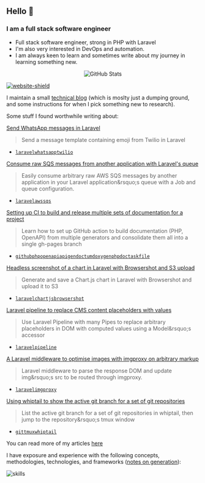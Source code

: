 ## Hello :wave: 

### I am a full stack software engineer

* Full stack software engineer, strong in PHP with Laravel
* I'm also very interested in DevOps and automation.
* I am always keen to learn and sometimes write about my journey in learning something new.

<p align="center"><img alt="GitHub Stats" src="https://github-readme-stats.vercel.app/api?username=alistaircol&count_private=true&show_icons=true&hide=issues,contribs,prs&custom_title=Ally+on+GitHub&disable_animations=true&title_color=58a6ff&icon_color=ffffff&text_color=ffffff&bg_color=0D1117&border_color=30363D" /></p>

[![website-shield](https://img.shields.io/website?url=http%3A%2F%2Fac93.uk)](https://ac93.uk)

I maintain a small [technical blog](https://ac93.uk) (which is moslty just a dumping ground, and some instructions for when I pick something new to research).

Some stuff I found worthwhile writing about:


<!-- BLOG-POST-LIST:START -->
 [Send WhatsApp messages in Laravel](https://ac93.uk/articles/laravel-send-whatsapp-message-with-emoji-and-variables/) 
 > Send a message template containing emoji from Twilio in Laravel 
 - [`laravel`](https://ac93.uk/tags/laravel)[`whatsapp`](https://ac93.uk/tags/whatsapp)[`twilio`](https://ac93.uk/tags/twilio) 

 [Consume raw SQS messages from another application with Laravel&#39;s queue](https://ac93.uk/articles/laravel-consume-raw-sqs-messages-in-its-job-queue-system/) 
 > Easily consume arbitrary raw AWS SQS messages by another application in your Laravel application&amp;rsquo;s queue with a Job and queue configuration. 
 - [`laravel`](https://ac93.uk/tags/laravel)[`aws`](https://ac93.uk/tags/aws)[`sqs`](https://ac93.uk/tags/sqs) 

 [Setting up CI to build and release multiple sets of documentation for a project](https://ac93.uk/articles/github-action-build-multiple-sets-of-documentation/) 
 > Learn how to set up GitHub action to build documentation &lpar;PHP, OpenAPI&rpar; from multiple generators and consolidate them all into a single gh-pages branch 
 - [`github`](https://ac93.uk/tags/github)[`php`](https://ac93.uk/tags/php)[`openapi`](https://ac93.uk/tags/openapi)[`apigen`](https://ac93.uk/tags/apigen)[`doctum`](https://ac93.uk/tags/doctum)[`doxygen`](https://ac93.uk/tags/doxygen)[`phpdoc`](https://ac93.uk/tags/phpdoc)[`taskfile`](https://ac93.uk/tags/taskfile) 

 [Headless screenshot of a chart in Laravel with Browsershot and S3 upload](https://ac93.uk/articles/laravel-chartjs-blade-browsershot/) 
 > Generate and save a Chart.js chart in Laravel with Browsershot and upload it to S3 
 - [`laravel`](https://ac93.uk/tags/laravel)[`chartjs`](https://ac93.uk/tags/chartjs)[`browsershot`](https://ac93.uk/tags/browsershot) 

 [Laravel pipeline to replace CMS content placeholders with values](https://ac93.uk/articles/laravel-pipeline-placeholder-cms-accessor/) 
 > Use Laravel Pipeline with many Pipes to replace arbitrary placeholders in DOM with computed values using a Model&amp;rsquo;s accessor 
 - [`laravel`](https://ac93.uk/tags/laravel)[`pipeline`](https://ac93.uk/tags/pipeline) 

 [A Laravel middleware to optimise images with imgproxy on arbitrary markup](https://ac93.uk/articles/laravel-response-middleware-optimise-images-with-imgproxy/) 
 > Laravel middleware to parse the response DOM and update img&amp;rsquo;s src to be routed through imgproxy. 
 - [`laravel`](https://ac93.uk/tags/laravel)[`imgproxy`](https://ac93.uk/tags/imgproxy) 

 [Using whiptail to show the active git branch for a set of git repositories](https://ac93.uk/articles/whiptail-list-git-repositories-branches-and-jump-to-tmux-window/) 
 > List the active git branch for a set of git repositories in whiptail, then jump to the repository&amp;rsquo;s tmux window 
 - [`git`](https://ac93.uk/tags/git)[`tmux`](https://ac93.uk/tags/tmux)[`whiptail`](https://ac93.uk/tags/whiptail) 
<!-- BLOG-POST-LIST:END -->

You can read more of my articles [here](https://ac93.uk/articles)

I have exposure and experience with the following concepts, methodologies, technologies, and frameworks ([notes on generation](https://github.com/alistaircol/skills)):

![skills](https://static.ac93.uk/resume/skills.png)

